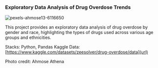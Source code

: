### Exploratory Data Analysis of Drug Overdose Trends
![pexels-ahmose13-6116650](https://github.com/user-attachments/assets/645bc97d-fbd3-4a8d-b855-ab446bc0e6e2)

This project provides an exploratory data analysis of drug overdose by gender and race, highlighting the types of drugs used across various age groups and ethnicities.

Stacks: Python, Pandas
Kaggle Data: [https://www.kaggle.com/datasets/zeesolver/drug-overdose/data](url)

Photo credit: Ahmose Athena

